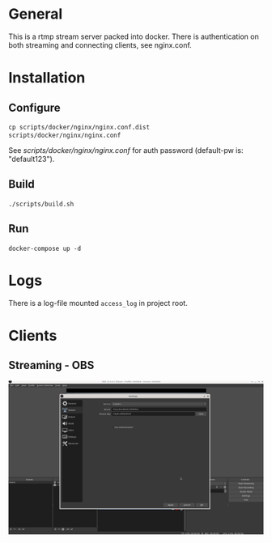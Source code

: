# General
This is a rtmp stream server packed into docker.
There is authentication on both streaming and connecting clients, see nginx.conf.

# Installation
## Configure
```
cp scripts/docker/nginx/nginx.conf.dist scripts/docker/nginx/nginx.conf
```

See *scripts/docker/nginx/nginx.conf* for auth password (default-pw is: "default123"). 

## Build
```
./scripts/build.sh
```

## Run
```
docker-compose up -d
```

# Logs
There is a log-file mounted `access_log` in project root.

# Clients
## Streaming - OBS
![OBS Streaming configuration](https://github.com/atomy/streamserver/blob/master/doc/Selection_002.png)
